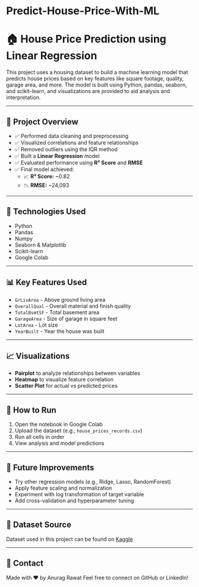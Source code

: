 # Predict-House-Price-With-ML

# 🏠 House Price Prediction using Linear Regression

This project uses a housing dataset to build a machine learning model that predicts house prices based on key features like square footage, quality, garage area, and more. The model is built using Python, pandas, seaborn, and scikit-learn, and visualizations are provided to aid analysis and interpretation.

---

## 📌 Project Overview

- ✅ Performed data cleaning and preprocessing
- ✅ Visualized correlations and feature relationships
- ✅ Removed outliers using the IQR method
- ✅ Built a **Linear Regression** model
- ✅ Evaluated performance using **R² Score** and **RMSE**
- ✅ Final model achieved:
  - 📈 **R² Score:** ~0.82
  - 📉 **RMSE:** ~24,093

---

## 🧰 Technologies Used

- Python
- Pandas
- Numpy
- Seaborn & Matplotlib
- Scikit-learn
- Google Colab

---

## 📊 Key Features Used

- `GrLivArea` - Above ground living area
- `OverallQual` - Overall material and finish quality
- `TotalBsmtSF` - Total basement area
- `GarageArea` - Size of garage in square feet
- `LotArea` - Lot size
- `YearBuilt` - Year the house was built

---

## 📈 Visualizations

- **Pairplot** to analyze relationships between variables  
- **Heatmap** to visualize feature correlation  
- **Scatter Plot** for actual vs predicted prices

---

## 📂 How to Run

1. Open the notebook in Google Colab
2. Upload the dataset (e.g., `house_prices_records.csv`)
3. Run all cells in order
4. View analysis and model predictions

---

## 🚀 Future Improvements

- Try other regression models (e.g., Ridge, Lasso, RandomForest)
- Apply feature scaling and normalization
- Experiment with log transformation of target variable
- Add cross-validation and hyperparameter tuning

---

## 📌 Dataset Source

Dataset used in this project can be found on [Kaggle](https://www.kaggle.com/)

---

## 🤝 Contact

Made with ❤️ by Anurag Rawat 
Feel free to connect on GitHub or LinkedIn!
